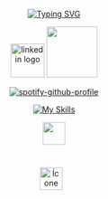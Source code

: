 <main>

 
 <div align="center">
  
  
[![Typing SVG](https://readme-typing-svg.demolab.com?font=Edu+NSW+ACT+Hand+Pr&weight=600&size=14&letterSpacing=letter-spacing%3A+1px;&duration=2000&pause=1000&color=47E7F7&center=true&random=true&width=500&lines=Do+console.log+ao+mundo!+%F0%9F%8C%8E%F0%9F%9A%80;Ainda+no+come%C3%A7o%2C+mas+com+muita+vontade+de+chegar+longe+%F0%9F%92%AA%F0%9F%92%BB;Pequenos+commits%2C+grandes+conquistas+%F0%9F%94%A5;Caf%C3%A9+e+linhas+de+c%C3%B3digo+%E2%98%95%F0%9F%92%BB;Aprendendo+uma+linha+de+c%C3%B3digo+por+vez+%F0%9F%93%88;Meu+c%C3%B3digo+ainda+n%C3%A3o+%C3%A9+perfeito%2C+mas+meu+esfor%C3%A7o+%C3%A9+constante+%F0%9F%8C%B1;Persist%C3%AAncia+%C3%A9+meu+framework+favorito+%E2%9D%A4%EF%B8%8F;Do+b%C3%A1sico+ao+avan%C3%A7ado...+um+commit+de+cada+vez+%F0%9F%9B%A0%EF%B8%8F)](https://git.io/typing-svg)


  
<a href="https://www.linkedin.com/in/leonardo-bento-937a2024a/" target="_blank" rel="noopener noreferrer">
<img src="https://user-images.githubusercontent.com/74038190/235294012-0a55e343-37ad-4b0f-924f-c8431d9d2483.gif" height="60" alt="linkedin logo"></a>
<a href="https://www.linkedin.com/in/leonardo-bento-937a2024a/" target="_blank" rel="noopener noreferrer">
<img src="https://user-images.githubusercontent.com/74038190/216649417-9acc58df-9186-4132-ad43-819a57babb67.gif" height="90"></a>
</div>


</div>    

<div align="center">





[![spotify-github-profile](https://spotify-github-profile.kittinanx.com/api/view?uid=31ly7v6vrcmlnvwrfvm4t3z2kmm4&cover_image=true&theme=novatorem&show_offline=true&background_color=121212&interchange=true&bar_color=53b14f&bar_color_cover=false)](https://spotify-github-profile.kittinanx.com/api/view?uid=31ly7v6vrcmlnvwrfvm4t3z2kmm4&redirect=true)



  
</div>


<div align="center" >
 
[![My Skills](https://skillicons.dev/icons?i=js,html,css,mysql,notion,vscode,windows,linux)](https://skillicons.dev)

 <img src="https://user-images.githubusercontent.com/74038190/212284158-e840e285-664b-44d7-b79b-e264b5e54825.gif" height="40">
</div>


###

<br>
<div align="center">
    <img src="https://user-images.githubusercontent.com/74038190/212284087-bbe7e430-757e-4901-90bf-4cd2ce3e1852.gif" 
         height="40" style="margin-right: 10px;" 
         alt="Ícone do LinkedIn">
  </a>
</div>
</main>


<br clear="both">


###
